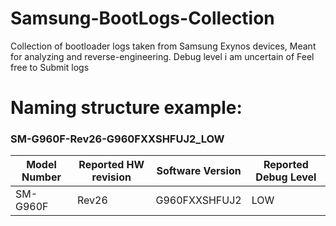 # Samsung-BootLogs-Collection
Collection of bootloader logs taken from Samsung Exynos devices, Meant for analyzing and reverse-engineering.
Debug level i am uncertain of
Feel free to Submit logs

# Naming structure example:
### SM-G960F-Rev26-G960FXXSHFUJ2_LOW
| Model Number  | Reported HW revision | Software Version | Reported Debug Level |
| ------------- | ------------- | ------------- | ------------- |
| SM-G960F | Rev26 | G960FXXSHFUJ2 | LOW |
